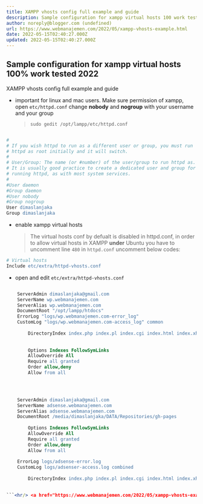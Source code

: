 ```yaml
---
title: XAMPP vhosts config full example and guide
description: Sample configuration for xampp virtual hosts 100 work tested 2022
author: noreply@blogger.com (undefined)
url: https://www.webmanajemen.com/2022/05/xampp-vhosts-example.html
date: 2022-05-15T02:40:27.000Z
updated: 2022-05-15T02:40:27.000Z
---
```


## Sample configuration for xampp virtual hosts 100% work tested 2022
XAMPP vhosts config full example and guide

- important for linux and mac users. Make sure permission of xampp, open `etc/httpd.conf` change **nobody** and **nogroup** with your username and your group
  > `sudo gedit /opt/lampp/etc/httpd.conf`
```apache

#
# If you wish httpd to run as a different user or group, you must run
# httpd as root initially and it will switch.  
#
# User/Group: The name (or #number) of the user/group to run httpd as.
# It is usually good practice to create a dedicated user and group for
# running httpd, as with most system services.
#
#User daemon
#Group daemon
#User nobody
#Group nogroup
User dimaslanjaka
Group dimaslanjaka

```

- enable xampp virtual hosts
  > The virtual hosts conf by defualt is disabled in httpd.conf, in order to allow virtual hosts in XAMPP **under** Ubuntu you have to uncomment line `480` in `httpd.conf`
  uncomment below codes:
```apache
# Virtual hosts
Include etc/extra/httpd-vhosts.conf
```

- open and edit `etc/extra/httpd-vhosts.conf`
```apache

    ServerAdmin dimaslanjaka@gmail.com
    ServerName wp.webmanajemen.com
    ServerAlias wp.webmanajemen.com
    DocumentRoot "/opt/lampp/htdocs"
    ErrorLog "logs/wp.webmanajemen.com-error_log"
    CustomLog "logs/wp.webmanajemen.com-access_log" common
    
        DirectoryIndex index.php index.pl index.cgi index.html index.xhtml index.htm
    
    
        Options Indexes FollowSymLinks
        AllowOverride All
        Require all granted
        Order allow,deny
        Allow from all
    



    ServerAdmin dimaslanjaka@gmail.com
    ServerName adsense.webmanajemen.com
    ServerAlias adsense.webmanajemen.com
    DocumentRoot /media/dimaslanjaka/DATA/Repositories/gh-pages
    
        Options Indexes FollowSymLinks
        AllowOverride All
        Require all granted
        Order allow,deny
        Allow from all
    
    ErrorLog logs/adsense-error.log
    CustomLog logs/adsenser-access.log combined
    
        DirectoryIndex index.php index.pl index.cgi index.html index.xhtml index.htm
    

```<hr/> <a href="https://www.webmanajemen.com/2022/05/xampp-vhosts-example.html" rel="follow" class="button" id="read-more">Read More</a>